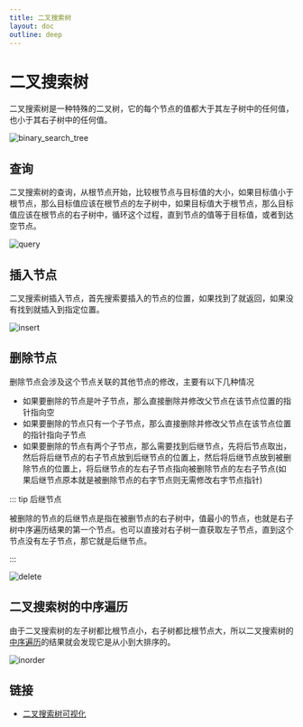 ```yaml
---
title: 二叉搜索树
layout: doc
outline: deep
---
```


# 二叉搜索树

二叉搜索树是一种特殊的二叉树，它的每个节点的值都大于其左子树中的任何值，也小于其右子树中的任何值。

![binary_search_tree](./images/binary-search-tree/binary-search-tree.drawio.svg)

## 查询

二叉搜索树的查询，从根节点开始，比较根节点与目标值的大小，如果目标值小于根节点，那么目标值应该在根节点的左子树中，如果目标值大于根节点，那么目标值应该在根节点的右子树中，循环这个过程，直到节点的值等于目标值，或者到达空节点。

![query](./images/binary-search-tree/query.drawio.svg)

## 插入节点

二叉搜索树插入节点，首先搜索要插入的节点的位置，如果找到了就返回，如果没有找到就插入到指定位置。

![insert](./images/binary-search-tree/insert.drawio.svg)

## 删除节点

删除节点会涉及这个节点关联的其他节点的修改，主要有以下几种情况

- 如果要删除的节点是叶子节点，那么直接删除并修改父节点在该节点位置的指针指向空
- 如果要删除的节点只有一个子节点，那么直接删除并修改父节点在该节点位置的指针指向子节点
- 如果要删除的节点有两个子节点，那么需要找到后继节点，先将后节点取出，然后将后继节点的右子节点放到后继节点的位置上，然后将后继节点放到被删除节点的位置上，将后继节点的左右子节点指向被删除节点的左右子节点(如果后继节点原本就是被删除节点的右字节点则无需修改右字节点指针)

::: tip 后继节点

被删除的节点的后继节点是指在被删节点的右子树中，值最小的节点，也就是右子树中序遍历结果的第一个节点。也可以直接对右子树一直获取左子节点，直到这个节点没有左子节点，那它就是后继节点。

:::

![delete](./images/binary-search-tree/delete.drawio.svg)

## 二叉搜索树的中序遍历

由于二叉搜索树的左子树都比根节点小，右子树都比根节点大，所以二叉搜索树的[中序遍历](./binary-tree#中序遍历)的结果就会发现它是从小到大排序的。

![inorder](./images/binary-search-tree/inorder.drawio.svg)

## 链接

- [二叉搜索树可视化](https://www.cs.usfca.edu/~galles/visualization/BST.html)
